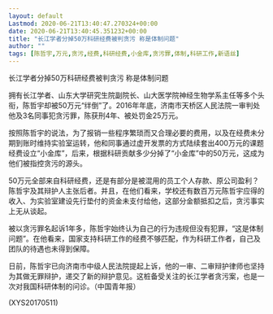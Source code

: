 ```yaml
---
layout: default
Lastmod: 2020-06-21T13:40:47.270324+00:00
date: 2020-06-21T13:40:45.351232+00:00
title: "长江学者分掉50万科研经费被判贪污 称是体制问题"
author: ""
tags: [陈哲宇,万元,贪污,经费,科研经费,小金库,贪污罪,体制,科研工作,新语丝]
---
```


长江学者分掉50万科研经费被判贪污 称是体制问题

拥有长江学者、山东大学研究生院副院长、山大医学院神经生物学系主任等多个头衔，陈哲宇却被50万元“绊倒”了。2016年年底，济南市天桥区人民法院一审判处他及3名同事犯贪污罪，陈获刑4年、被处罚金25万元。

按照陈哲宇的说法，为了报销一些程序繁琐而又合理必要的费用，以及在经费未分期到账时维持实验室运转，他和同事通过虚开发票的方式陆续套出400万元的课题经费设立“小金库”，后来，根据科研贡献多少分掉了“小金库”中的50万元，这成为他们被指控贪污的源头。

50万元全部来自科研经费，还是有部分是被混用的员工个人存款、原公司盈利？陈哲宇及其辩护人主张后者。并且，在他们看来，学校还有数百万元陈哲宇应得的收入、为实验室建设先行垫付的资金未支付给他，这部分金额抵扣之后，贪污事实上无从谈起。

被以贪污罪名起诉1年多，陈哲宇始终认为自己的行为违规但没有犯罪，“这是体制问题”。在他看来，国家支持科研工作的经费不够匹配，作为科研工作者，自己及团队的待遇也未得到保障。

日前，陈哲宇已向济南市中级人民法院提起上诉，他的一审、二审辩护律师也坚持为其做无罪辩护，递交了新的辩护意见。这桩备受关注的长江学者贪污案，也是一次对我国科研体制的问诊。（中国青年报）

(XYS20170511)

